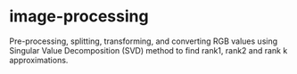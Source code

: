 # image-processing
Pre-processing, splitting, transforming, and converting RGB values using Singular Value Decomposition (SVD) method to find rank1, rank2 and rank k approximations. 
